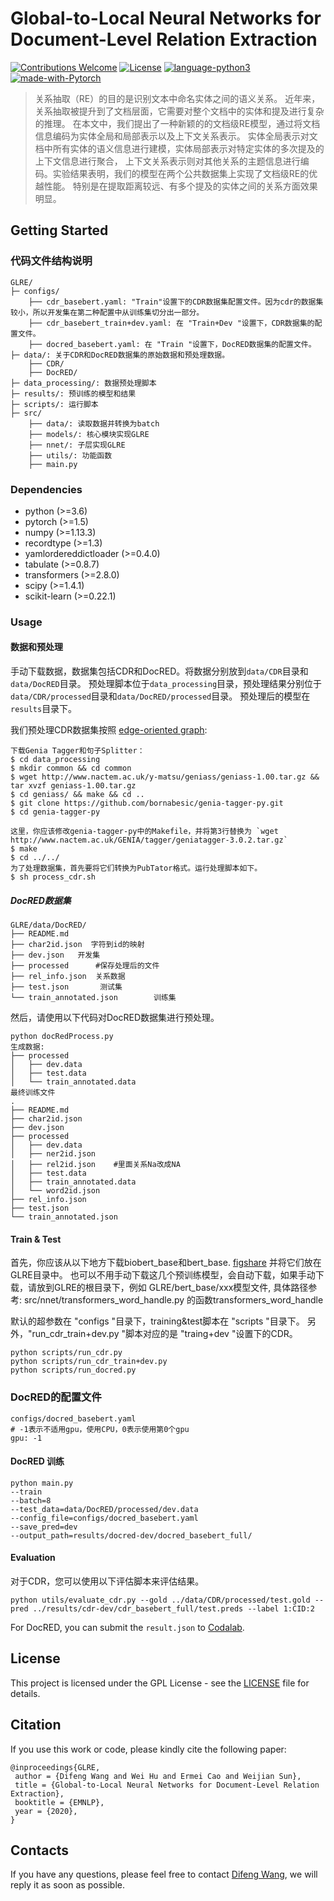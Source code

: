 # Global-to-Local Neural Networks for Document-Level Relation Extraction
[![Contributions Welcome](https://img.shields.io/badge/Contributions-Welcome-brightgreen.svg?style=flat-square)](https://github.com/nju-websoft/GLRE/issues)
[![License](https://img.shields.io/badge/License-GPL-lightgrey.svg?style=flat-square)](https://github.com/nju-websoft/GLRE/blob/master/LICENSE)
[![language-python3](https://img.shields.io/badge/Language-Python3-blue.svg?style=flat-square)](https://www.python.org/)
[![made-with-Pytorch](https://img.shields.io/badge/Made%20with-Pytorch-orange.svg?style=flat-square)](https://pytorch.org/)

>关系抽取（RE）的目的是识别文本中命名实体之间的语义关系。
>近年来，关系抽取被提升到了文档层面，它需要对整个文档中的实体和提及进行复杂的推理。
>在本文中，我们提出了一种新颖的的文档级RE模型，通过将文档信息编码为实体全局和局部表示以及上下文关系表示。
>实体全局表示对文档中所有实体的语义信息进行建模，实体局部表示对特定实体的多次提及的上下文信息进行聚合，
>上下文关系表示则对其他关系的主题信息进行编码。实验结果表明，我们的模型在两个公共数据集上实现了文档级RE的优越性能。
>特别是在提取距离较远、有多个提及的实体之间的关系方面效果明显。

## Getting Started

### 代码文件结构说明
```
GLRE/
├─ configs/
    ├── cdr_basebert.yaml: "Train"设置下的CDR数据集配置文件。因为cdr的数据集较小，所以开发集在第二种配置中从训练集切分出一部分。
    ├── cdr_basebert_train+dev.yaml: 在 "Train+Dev "设置下，CDR数据集的配置文件。
    ├── docred_basebert.yaml: 在 "Train "设置下，DocRED数据集的配置文件。
├─ data/: 关于CDR和DocRED数据集的原始数据和预处理数据。
    ├── CDR/
    ├── DocRED/
├─ data_processing/: 数据预处理脚本
├─ results/: 预训练的模型和结果
├─ scripts/: 运行脚本
├─ src/
    ├── data/: 读取数据并转换为batch
    ├── models/: 核心模块实现GLRE 
    ├── nnet/: 子层实现GLRE
    ├── utils/: 功能函数
    ├── main.py
```

### Dependencies
  - python (>=3.6)
  - pytorch (>=1.5)
  - numpy (>=1.13.3)
  - recordtype (>=1.3)
  - yamlordereddictloader (>=0.4.0)
  - tabulate (>=0.8.7)
  - transformers (>=2.8.0)
  - scipy (>=1.4.1)
  - scikit-learn (>=0.22.1)

### Usage
#### 数据和预处理
手动下载数据，数据集包括CDR和DocRED。将数据分别放到`data/CDR`目录和`data/DocRED`目录。
预处理脚本位于`data_processing`目录，预处理结果分别位于`data/CDR/processed`目录和`data/DocRED/processed`目录。
预处理后的模型在`results`目录下。

我们预处理CDR数据集按照 [edge-oriented graph](https://github.com/fenchri/edge-oriented-graph):

    下载Genia Tagger和句子Splitter： 
    $ cd data_processing
    $ mkdir common && cd common
    $ wget http://www.nactem.ac.uk/y-matsu/geniass/geniass-1.00.tar.gz && tar xvzf geniass-1.00.tar.gz
    $ cd geniass/ && make && cd ..
    $ git clone https://github.com/bornabesic/genia-tagger-py.git
    $ cd genia-tagger-py 
    
    这里，你应该修改genia-tagger-py中的Makefile，并将第3行替换为 `wget http://www.nactem.ac.uk/GENIA/tagger/geniatagger-3.0.2.tar.gz`
    $ make
    $ cd ../../
    为了处理数据集，首先要将它们转换为PubTator格式。运行处理脚本如下。
    $ sh process_cdr.sh

##### DocRED数据集
```buildoutcfg
GLRE/data/DocRED/
├── README.md
├── char2id.json  字符到id的映射
├── dev.json   开发集
├── processed      #保存处理后的文件
├── rel_info.json  关系数据
├── test.json       测试集
└── train_annotated.json        训练集
```
然后，请使用以下代码对DocRED数据集进行预处理。  
```buildoutcfg
python docRedProcess.py
生成数据:
├── processed
│   ├── dev.data
│   ├── test.data
│   └── train_annotated.data
最终训练文件
.
├── README.md
├── char2id.json
├── dev.json
├── processed
│   ├── dev.data
│   ├── ner2id.json
│   ├── rel2id.json    #里面关系Na改成NA
│   ├── test.data
│   ├── train_annotated.data
│   └── word2id.json
├── rel_info.json
├── test.json
└── train_annotated.json
```
    
#### Train & Test
首先，你应该从以下地方下载biobert_base和bert_base. [figshare](https://doi.org/10.6084/m9.figshare.12967169) 并将它们放在GLRE目录中。
也可以不用手动下载这几个预训练模型，会自动下载，如果手动下载，请放到GLRE的根目录下，例如 GLRE/bert_base/xxx模型文件, 具体路径参考: src/nnet/transformers_word_handle.py 的函数transformers_word_handle

默认的超参数在 "configs "目录下，training&test脚本在 "scripts "目录下。
另外，"run_cdr_train+dev.py "脚本对应的是 "traing+dev "设置下的CDR。

    python scripts/run_cdr.py
    python scripts/run_cdr_train+dev.py
    python scripts/run_docred.py

### DocRED的配置文件
```buildoutcfg
configs/docred_basebert.yaml
# -1表示不适用gpu，使用CPU，0表示使用第0个gpu
gpu: -1
```

#### DocRED 训练
```buildoutcfg
python main.py
--train
--batch=8
--test_data=data/DocRED/processed/dev.data
--config_file=configs/docred_basebert.yaml
--save_pred=dev
--output_path=results/docred-dev/docred_basebert_full/
```


#### Evaluation
对于CDR，您可以使用以下评估脚本来评估结果。

    python utils/evaluate_cdr.py --gold ../data/CDR/processed/test.gold --pred ../results/cdr-dev/cdr_basebert_full/test.preds --label 1:CID:2

For DocRED, you can submit the `result.json` to [Codalab](https://competitions.codalab.org/competitions/20717).

## License

This project is licensed under the GPL License - see the [LICENSE](https://github.com/nju-websoft/GLRE/blob/master/LICENSE) file for details.


## Citation

If you use this work or code, please kindly cite the following paper:

```
@inproceedings{GLRE,
 author = {Difeng Wang and Wei Hu and Ermei Cao and Weijian Sun},
 title = {Global-to-Local Neural Networks for Document-Level Relation Extraction},
 booktitle = {EMNLP},
 year = {2020},
}
```

## Contacts

If you have any questions, please feel free to contact [Difeng Wang](mailto:dfwang.nju@gmail.com), we will reply it as soon as possible.
